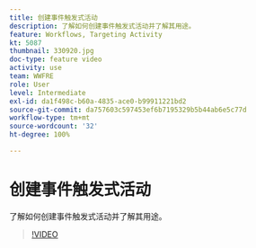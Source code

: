 ```yaml
---
title: 创建事件触发式活动
description: 了解如何创建事件触发式活动并了解其用途。
feature: Workflows, Targeting Activity
kt: 5087
thumbnail: 330920.jpg
doc-type: feature video
activity: use
team: WWFRE
role: User
level: Intermediate
exl-id: da1f498c-b60a-4835-ace0-b99911221bd2
source-git-commit: da757603c597453ef6b7195329b5b44ab6e5c77d
workflow-type: tm+mt
source-wordcount: '32'
ht-degree: 100%

---
```


# 创建事件触发式活动

了解如何创建事件触发式活动并了解其用途。

>[!VIDEO](https://video.tv.adobe.com/v/330920?quality=12)
